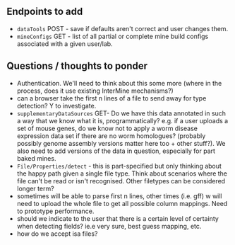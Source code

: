 ## Endpoints to add


- `dataTools` POST - save if defaults aren't correct and user changes them.
- `mineConfigs` GET - list of all partial or complete mine build configs associated with a given user/lab.

## Questions / thoughts to ponder

- Authentication. We'll need to think about this some more (where in the process, does it use existing InterMine mechanisms?)
- can a browser take the first n lines of a file to send away for type detection? Y to investigate.
- `supplementaryDataSources` GET- Do we have this data annotated in such a way that we know what it is, programmatically? e.g. if a user uploads a set of mouse genes, do we know not to apply a worm disease expression data set if there are no worm homologues? (probably possibly genome assembly versions matter here too + other stuff?). We also need to add versions of the data in question, especially for part baked mines.
- `File/Properties/detect` - this is part-specified but only thinking about the happy path given a single file type. Think about scenarios where the file can't be read or isn't recognised. Other filetypes can be considered longer term?
- sometimes will be able to parse first n lines, other times (i.e. gff) w will need to upload the whole file to get all possible column mappings. Need to prototype performance. 
- should we indicate to the user that there is a certain level of certainty when detecting fields? ie.e very sure, best guess mapping, etc. 
- how do we accept isa files?
